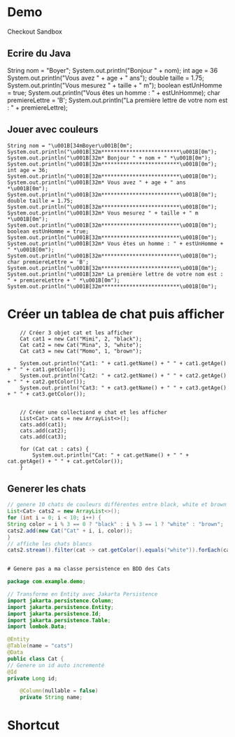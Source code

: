 # Demo
Checkout Sandbox

##  Ecrire du Java

String nom = "Boyer";
System.out.println("Bonjour " + nom);
int age = 36
System.out.println("Vous avez " + age + " ans");
double taille = 1.75;
System.out.println("Vous mesurez " + taille + " m");
boolean estUnHomme = true;
System.out.println("Vous êtes un homme : " + estUnHomme);
char premiereLettre = 'B';
System.out.println("La première lettre de votre nom est : " + premiereLettre);

## Jouer avec couleurs


    String nom = "\u001B[34mBoyer\u001B[0m";
    System.out.println("\u001B[32m*************************\u001B[0m");
    System.out.println("\u001B[32m* Bonjour " + nom + " *\u001B[0m");
    System.out.println("\u001B[32m*************************\u001B[0m");
    int age = 36;
    System.out.println("\u001B[32m*************************\u001B[0m");
    System.out.println("\u001B[32m* Vous avez " + age + " ans *\u001B[0m");
    System.out.println("\u001B[32m*************************\u001B[0m");
    double taille = 1.75;
    System.out.println("\u001B[32m*************************\u001B[0m");
    System.out.println("\u001B[32m* Vous mesurez " + taille + " m *\u001B[0m");
    System.out.println("\u001B[32m*************************\u001B[0m");
    boolean estUnHomme = true;
    System.out.println("\u001B[32m*************************\u001B[0m");
    System.out.println("\u001B[32m* Vous êtes un homme : " + estUnHomme + " *\u001B[0m");
    System.out.println("\u001B[32m*************************\u001B[0m");
    char premiereLettre = 'B';
    System.out.println("\u001B[32m*************************\u001B[0m");
    System.out.println("\u001B[32m* La première lettre de votre nom est : " + premiereLettre + " *\u001B[0m");
    System.out.println("\u001B[32m*************************\u001B[0m");

# Créer un tablea de chat puis afficher



        // Créer 3 objet cat et les afficher
        Cat cat1 = new Cat("Mimi", 2, "black");
        Cat cat2 = new Cat("Mina", 3, "white");
        Cat cat3 = new Cat("Momo", 1, "brown");

        System.out.println("Cat1: " + cat1.getName() + " " + cat1.getAge() + " " + cat1.getColor());
        System.out.println("Cat2: " + cat2.getName() + " " + cat2.getAge() + " " + cat2.getColor());
        System.out.println("Cat3: " + cat3.getName() + " " + cat3.getAge() + " " + cat3.getColor());


        // Créer une collectiond e chat et les afficher
        List<Cat> cats = new ArrayList<>();
        cats.add(cat1);
        cats.add(cat2);
        cats.add(cat3);

        for (Cat cat : cats) {
            System.out.println("Cat: " + cat.getName() + " " + cat.getAge() + " " + cat.getColor());
        }

## Generer les chats

```java
// genere 10 chats de couleurs différentes entre black, white et brown puis filtre que les white
List<Cat> cats2 = new ArrayList<>();
for (int i = 0; i < 10; i++) {
String color = i % 3 == 0 ? "black" : i % 3 == 1 ? "white" : "brown";
cats2.add(new Cat("Cat" + i, i, color));
}
// affiche les chats blancs
cats2.stream().filter(cat -> cat.getColor().equals("white")).forEach(cat -> System.out.println("Cat: " + cat.getName() + " " + cat.getAge() + " " + cat.getColor()));


# Genere pas a ma classe persistence en BDD des Cats

package com.example.demo;

// Transforme en Entity avec Jakarta Persistence
import jakarta.persistence.Column;
import jakarta.persistence.Entity;
import jakarta.persistence.Id;
import jakarta.persistence.Table;
import lombok.Data;

@Entity
@Table(name = "cats")
@Data
public class Cat {
// Genere un id auto incrementé
@Id
private Long id;

    @Column(nullable = false)
    private String name;
```




# Shortcut


